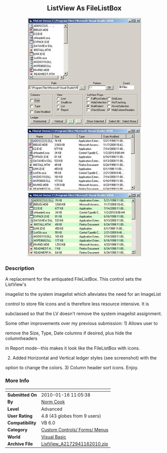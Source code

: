 ﻿<div align="center">

## ListView As FileListBox

<img src="PIC2010116129137016.JPG">
</div>

### Description

A replacement for the antiquated FileListBox. This control sets the ListView's

imagelist to the system imagelist which alleviates the need for an ImageList

control to store file icons and is therefore less resource intensive. It is

subclassed so that the LV doesn't remove the system imagelist assignment.

Some other improvements over my previous submission: 1) Allows user to

remove the Size, Type, Date columns if desired, plus hide the columnheaders

in Report mode--this makes it look like the FileListBox with icons.

2) Added Horizontal and Vertical ledger styles (see screenshot) with the

option to change the colors. 3) Column header sort icons. Enjoy.
 
### More Info
 


<span>             |<span>
---                |---
**Submitted On**   |2010-01-16 11:05:38
**By**             |[Norm Cook](https://github.com/Planet-Source-Code/PSCIndex/blob/master/ByAuthor/norm-cook.md)
**Level**          |Advanced
**User Rating**    |4.8 (43 globes from 9 users)
**Compatibility**  |VB 6\.0
**Category**       |[Custom Controls/ Forms/  Menus](https://github.com/Planet-Source-Code/PSCIndex/blob/master/ByCategory/custom-controls-forms-menus__1-4.md)
**World**          |[Visual Basic](https://github.com/Planet-Source-Code/PSCIndex/blob/master/ByWorld/visual-basic.md)
**Archive File**   |[ListView\_A2172941162010\.zip](https://github.com/Planet-Source-Code/norm-cook-listview-as-filelistbox__1-72843/archive/master.zip)








